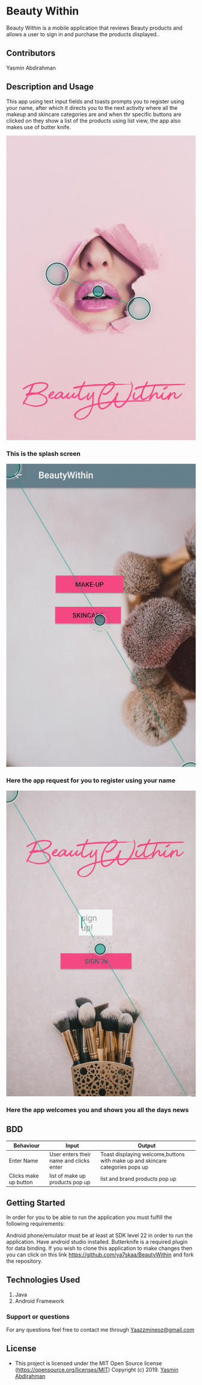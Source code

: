 # Beauty Within
Beauty Within is a mobile application that reviews Beauty products and allows a user to sign in and purchase the products displayed..

## Contributors
Yasmin Abdirahman


## Description and Usage
This app using text input fields and toasts prompts you to register using your name, after which it directs you to the next activity where all the makeup and skincare categories
are and when thr specific buttons are clicked on they show a list of the products using list view, the app also makes use of butter knife.

![](screenshots/screenshot1.png)
### This is the splash screen
![](screenshots/screenshot2.png)
### Here the app request for you to register using your name
![](screenshots/screenshot3.png)
### Here the app welcomes you and shows you all the days news




## BDD
|Behaviour   	|  Input  	|   Output	|
|---	|---	|---	|
|Enter Name  	|User enters their name and clicks enter|Toast displaying welcome,buttons with make up and skincare categories pops up |
|Clicks make up button 	|list of make up products pop up |list and brand products pop up |


## Getting Started
In order for you to be able to run the application you must fulfill the following requirements:

Android phone/emulator must be at least at SDK level 22 in order to run the application.
Have android studio installed.
Butterknife is a required plugin for data binding.
If you wish to clone this application to make changes then you can click on this link https://github.com/ya7skaa/BeautyWithin and fork the repository.

## Technologies Used
1. Java
2. Android Framework

### Support or questions
For any questions feel free to contact me through Yaazzmineoz@gmail.com


## License
- This project is licensed under the MIT Open Source license (https://opensource.org/licenses/MIT) Copyright (c) 2019. [Yasmin Abdirahman](https://github.com/ya7skaa)


